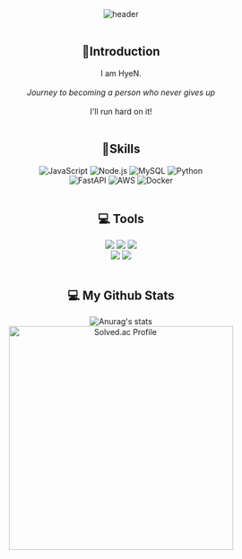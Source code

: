 <!-- header -->
<div align="center">
  <img src="https://capsule-render.vercel.app/api?type=venom&color=auto&height=200&text=HyeN's%20Github&animation=scaleIn&desc=Nevertheless&descAlignY=70" alt="header" />
</div>

<br>

<!-- body -->
## <div align="center"> :love_letter:Introduction </div>
<div align="center">
I am HyeN.<br><br>
<i>Journey to becoming a person who never gives up</i><br><br>
I'll run hard on it!
</div>

<br>

## <div align="center"> :hammer:Skills </div>
<div align="center">
<img src="https://img.shields.io/badge/javascript-F7DF1E?style=for-the-badge&logo=javascript&logoColor=white" alt="JavaScript" />
<img src="https://img.shields.io/badge/Node.js-5FA04E?style=for-the-badge&logo=nodedotjs&logoColor=white" alt="Node.js" />
<img src="https://img.shields.io/badge/MySQL-4479A1?style=for-the-badge&logo=mysql&logoColor=white" alt="MySQL" />
<img src="https://img.shields.io/badge/Python-3776AB?style=for-the-badge&logo=python&logoColor=white" alt="Python" />
</div>

<div align="center">
<img src="https://img.shields.io/badge/FastAPI-009688?style=for-the-badge&logo=fastapi&logoColor=white" alt="FastAPI" />
<img src="https://img.shields.io/badge/AWS-232F3E?style=for-the-badge&logo=amazonwebservices&logoColor=white" alt="AWS" />
<img src="https://img.shields.io/badge/Docker-2496ED?style=for-the-badge&logo=docker&logoColor=white" alt="Docker" />
</div>

<br>

## <div align="center"> :computer: Tools </div>
<div align="center">
  <img src="https://img.shields.io/badge/git-F05033.svg?style=for-the-badge&logo=git&logoColor=white" />
  <img src="https://img.shields.io/badge/github-181717.svg?style=for-the-badge&logo=github&logoColor=white" />
  <img src="https://img.shields.io/badge/Notion-F3F3F3.svg?style=for-the-badge&logo=notion&logoColor=black" />
</div>

<div align="center">
  <img src="https://img.shields.io/badge/figma-F24E1E.svg?style=for-the-badge&logo=figma&logoColor=white" />
  <img src="https://img.shields.io/badge/VSCode-2C2C32.svg?style=for-the-badge&logo=visual-studio-code&logoColor=22ABF3" />
</div>

<br>

## <div align="center"> :computer: My Github Stats </div>
<div align="center">
  <!--<img src="https://github-readme-stats.vercel.app/api/top-langs/?username=Hyu0410&layout=compact&cache_bust=1" alt="Top Langs" width=300 />-->
  <img src="https://github-readme-stats.vercel.app/api?username=Hyu0410&show_icons=true&theme=radical" alt="Anurag's stats" />
  <img src="http://mazassumnida.wtf/api/v2/generate_badge?boj=kws03126" alt="Solved.ac Profile" width="400"/>
<!--   [![Solved.ac Profile](https://mazassumnida.wtf/api/v2/generate_badge?boj=Hyu0410)](https://solved.ac/Hyu0410/) -->
</div>

